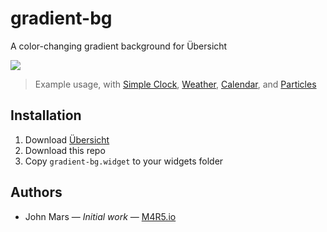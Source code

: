 # gradient-bg

A color-changing gradient background for Übersicht

![](sample-usage.gif)

> Example usage, with [Simple Clock](http://tracesof.net/uebersicht-widgets/#simple-clock), [Weather](http://tracesof.net/uebersicht-widgets/#weather), [Calendar](http://tracesof.net/uebersicht-widgets/#calendar), and [Particles](http://tracesof.net/uebersicht-widgets/#particles_widget)

## Installation

1.  Download [Übersicht](http://tracesof.net/uebersicht/)
1.  Download this repo
1.  Copy `gradient-bg.widget` to your widgets folder

## Authors

*   John Mars — _Initial work_ — [M4R5.io](http://m4r5.io)
